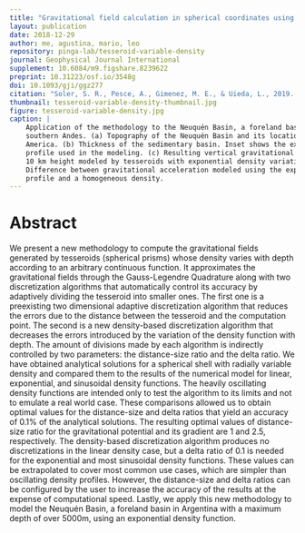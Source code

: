 ```yaml
---
title: "Gravitational field calculation in spherical coordinates using variable densities in depth"
layout: publication
date: 2018-12-29
author: me, agustina, mario, leo
repository: pinga-lab/tesseroid-variable-density
journal: Geophysical Journal International
supplement: 10.6084/m9.figshare.8239622
preprint: 10.31223/osf.io/3548g
doi: 10.1093/gji/ggz277
citation: "Soler, S. R., Pesce, A., Gimenez, M. E., & Uieda, L., 2019. Gravitational field calculation in spherical coordinates using variable densities in depth, Geophysical Journal International, doi:10.1093/gji/ggz277"
thumbnail: tesseroid-variable-density-thumbnail.jpg
figure: tesseroid-variable-density.jpg
caption: |
    Application of the methodology to the Neuquén Basin, a foreland basin in the
    southern Andes. (a) Topography of the Neuquén Basin and its location in South
    America. (b) Thickness of the sedimentary basin. Inset shows the exponential density
    profile used in the modeling. (c) Resulting vertical gravitational acceleration at
    10 km height modeled by tesseroids with exponential density variation in depth. (d)
    Difference between gravitational acceleration modeled using the exponential density
    profile and a homogeneous density.
---
```

# Abstract

We present a new methodology to compute the gravitational fields generated by
tesseroids (spherical prisms) whose density varies with depth according to
an arbitrary continuous function.
It approximates the gravitational fields through the Gauss-Legendre Quadrature along
with two discretization algorithms that automatically control its accuracy by adaptively
dividing the tesseroid into smaller ones.
The first one is a preexisting two dimensional adaptive discretization algorithm that
reduces the errors due to the distance between the tesseroid and the computation point.
The second is a new density-based discretization algorithm that
decreases the errors introduced by the variation of the density function with depth.
The amount of divisions made by each algorithm is indirectly controlled
by two parameters: the distance-size ratio and the delta ratio.
We have obtained analytical solutions for a spherical shell with radially variable
density and compared them to the results of the numerical model for linear,
exponential, and sinusoidal density functions.
The heavily oscillating density functions are intended only to test the algorithm to its
limits and not to emulate a real world case.
These comparisons allowed us to obtain optimal values for the distance-size and
delta ratios that yield an accuracy of 0.1% of the analytical solutions.
The resulting optimal values of distance-size ratio for the gravitational potential and
its gradient are 1 and 2.5, respectively.
The density-based discretization algorithm produces no discretizations in the linear
density case, but a delta ratio of 0.1 is needed for the exponential and most sinusoidal
density functions.
These values can be extrapolated to cover most common use cases, which are simpler than
oscillating density profiles.
However, the distance-size and delta ratios can be configured by the user to increase
the accuracy of the results at the expense of computational speed.
Lastly, we apply this new methodology to model the Neuquén Basin, a foreland basin in
Argentina with a maximum depth of over 5000m, using an exponential density function.

